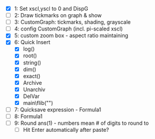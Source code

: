  - [X] 1: Set xscl,yscl to 0 and DispG 
 - [ ] 2: Draw tickmarks on graph & show
 - [ ] 3: CustomGraph: tickmarks, shading, grayscale
 - [ ] 4: config CustomGraph (incl. pi-scaled xscl)
 - [X] 5: custom zoom box - aspect ratio maintaining
 - [x] 6: Quick Insert
   - [x] log()
   - [x] root()
   - [x] string()
   - [x] dim()
   - [x] exact()
   - [x] Archive
   - [x] Unarchiv
   - [x] DelVar 
   - [x] main\flib("")
 - [ ] 7: Quicksave expression - Formula1
 - [ ] 8: Formula1
 - [ ] 9: Round ans(1) - numbers mean # of digits to round to
   - [ ] Hit Enter automatically after paste?
